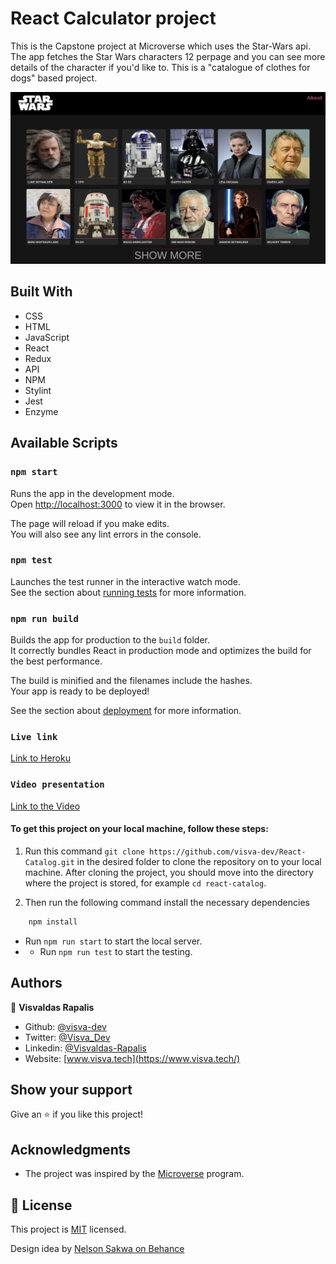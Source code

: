 # React Calculator project

This is the Capstone project at Microverse which uses the Star-Wars api. The app fetches the Star Wars characters 12 perpage and you can see more details of the character if you'd like to. This is a "catalogue of clothes for dogs" based project.

![screenshot](./public/screenshot.png)<br>
## Built With
- CSS
- HTML
- JavaScript
- React
- Redux
- API
- NPM
- Stylint
- Jest
- Enzyme

## Available Scripts

### `npm start`

Runs the app in the development mode.\
Open [http://localhost:3000](http://localhost:3000) to view it in the browser.

The page will reload if you make edits.\
You will also see any lint errors in the console.

### `npm test`

Launches the test runner in the interactive watch mode.\
See the section about [running tests](https://facebook.github.io/create-react-app/docs/running-tests) for more information.

### `npm run build`

Builds the app for production to the `build` folder.\
It correctly bundles React in production mode and optimizes the build for the best performance.

The build is minified and the filenames include the hashes.\
Your app is ready to be deployed!

See the section about [deployment](https://facebook.github.io/create-react-app/docs/deployment) for more information.

### `Live link`
[Link to Heroku](https://visva--starwars.herokuapp.com/)

### `Video presentation`
[Link to the Video](https://www.loom.com/share/435bf53af3524c49adb84f43d884481d)

#### To get this project on your local machine, follow these steps:

1. Run this command `git clone https://github.com/visva-dev/React-Catalog.git` in the desired folder to clone the repository on to your local machine.
After cloning the project, you should move into the directory where the project is stored, for example `cd react-catalog`.

3. Then run the following command install the necessary dependencies

```bash
    npm install
```
- Run `npm run start` to start the local server.
- - Run `npm run test` to start the testing.

## Authors

👤 **Visvaldas Rapalis**

- Github: [@visva-dev](https://github.com/visva-dev)
- Twitter: [@Visva_Dev](https://twitter.com/Visva_Dev)
- Linkedin: [@Visvaldas-Rapalis](https://www.linkedin.com/in/visvaldas-rapalis/)
- Website: [www.visva.tech](https://www.visva.tech/)

## Show your support

Give an ⭐️ if you like this project!

## Acknowledgments

- The project was inspired by the [Microverse](https://www.microverse.org/) program.

## 📝 License

This project is [MIT](lic.url) licensed.

Design idea by [Nelson Sakwa on Behance](https://www.behance.net/sakwadesignstudio)
